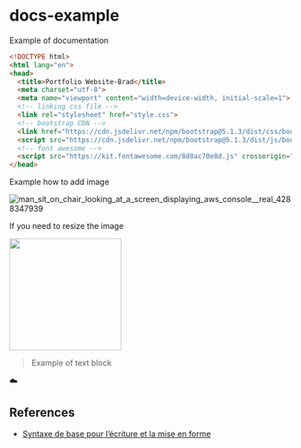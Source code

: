 # docs-example

Example of documentation

```html
<!DOCTYPE html>
<html lang="en">
<head>
  <title>Portfolio Website-Brad</title>
  <meta charset="utf-8">
  <meta name="viewport" content="width=device-width, initial-scale=1">
  <!-- linking css file -->
  <link rel="stylesheet" href="style.css">
  <!-- bootstrap CDN -->
  <link href="https://cdn.jsdelivr.net/npm/bootstrap@5.1.3/dist/css/bootstrap.min.css" rel="stylesheet">
  <script src="https://cdn.jsdelivr.net/npm/bootstrap@5.1.3/dist/js/bootstrap.bundle.min.js"></script>
  <!-- font awesome -->
  <script src="https://kit.fontawesome.com/8d8ac70e8d.js" crossorigin="anonymous"></script>
</head>
```
Example how to add image

![man_sit_on_chair_looking_at_a_screen_displaying_aws_console__real_4288347939](https://github.com/ebellavance/docs-example/assets/9000218/13470cb4-2448-48c6-b035-18ac81f82a54)

If you need to resize the image

<img width="200px" src="https://github.com/ebellavance/docs-example/assets/9000218/13470cb4-2448-48c6-b035-18ac81f82a54" />

> Example of text block

:cloud:


## References

- [Syntaxe de base pour l’écriture et la mise en forme](https://docs.github.com/fr/get-started/writing-on-github/getting-started-with-writing-and-formatting-on-github/basic-writing-and-formatting-syntax)

